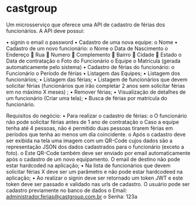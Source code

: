 # castgroup
Um microsserviço que oferece uma API de cadastro de férias dos funcionários. 
A API deve possui:

• signin
  o email
  o password
• Cadastro de uma nova equipe:
  o Nome
• Cadastro de um novo funcionário:
  o Nome
  o Data de Nascimento
  o Endereço
     Rua
     Numero
     Complemento
     Bairro
     Cidade
     Estado
  o Data de contratação
  o Foto do Funcionário
  o Equipe
  o Matricula (gerada automaticamente pelo sistema)
• Cadastro de férias do funcionário:
  o Funcionário
  o Período de férias
• Listagem das Equipes;
• Listagem dos funcionários;
• Listagem das férias;
• Listagem de funcionários que devem solicitar férias (funcionários que irão completar 2 anos sem
solicitar férias em no máximo X meses) ;
• Remover férias;
• Visualização de detalhes de um funcionário (Criar uma tela);
• Busca de férias por matrícula do funcionário.

Requisitos do negócio:
• Para realizar o cadastro de férias:
o O funcionário não pode solicitar férias antes de 1 ano de contratação
o Caso a equipe tenha até 4 pessoas, não é permitido duas pessoas tirarem férias em
períodos que tenha ao menos um dia coincidente.
o Após o cadastro deve ser exibida na tela uma imagem com um QR-Code cujos dados são
a representação JSON dos dados cadastrados para o funcionário (exceto a foto).
o Este QR-Code também deve ser enviado por email automaticamente após o cadastro
de um novo equipamento. O email de destino não pode estar hardcoded na aplicação;
• Na lista de funcionários que devem solicitar férias X deve ser um parâmetro e não pode estar
hardcodeed na aplicação;
• Ao realizar o signin deve ser retornado um token JWT e este token deve ser passado e validado
nas urls de cadastro. O usuário pode ser cadastro previamente no banco de dados
o Email: administrador.ferias@castgroup.com.br
o Senha: 123a
